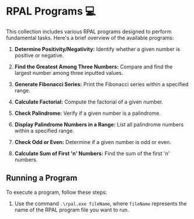 # RPAL Programs 💻

This collection includes various RPAL programs designed to perform fundamental tasks. Here's a brief overview of the available programs:

1. **Determine Positivity/Negativity:** Identify whether a given number is positive or negative.

2. **Find the Greatest Among Three Numbers:** Compare and find the largest number among three inputted values.

3. **Generate Fibonacci Series:** Print the Fibonacci series within a specified range.

4. **Calculate Factorial:** Compute the factorial of a given number.

5. **Check Palindrome:** Verify if a given number is a palindrome.

6. **Display Palindrome Numbers in a Range:** List all palindrome numbers within a specified range.

7. **Check Odd or Even:** Determine if a given number is odd or even.

8. **Calculate Sum of First 'n' Numbers:** Find the sum of the first 'n' numbers.

## Running a Program

To execute a program, follow these steps:

1. Use the command `.\rpal.exe fileName`, where `fileName` represents the name of the RPAL program file you want to run.

